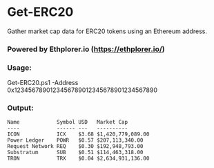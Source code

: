 # Get-ERC20
Gather market cap data for ERC20 tokens using an Ethereum address.

### Powered by Ethplorer.io (https://ethplorer.io/)

### Usage:

Get-ERC20.ps1 -Address 0x1234567890123456789012345678901234567890

### Output:
```
Name            Symbol USD   Market Cap
----            ------ ---   ----------
ICON            ICX    $3.68 $1,420,779,089.00
Power Ledger    POWR   $0.57 $207,113,340.00
Request Network REQ    $0.30 $192,948,793.00
Substratum      SUB    $0.51 $114,463,318.00
TRON            TRX    $0.04 $2,634,931,136.00
```
